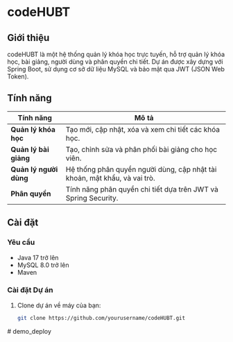 # codeHUBT

## Giới thiệu
codeHUBT là một hệ thống quản lý khóa học trực tuyến, hỗ trợ quản lý khóa học, bài giảng, người dùng và phân quyền chi tiết. Dự án được xây dựng với Spring Boot, sử dụng cơ sở dữ liệu MySQL và bảo mật qua JWT (JSON Web Token).

## Tính năng

| Tính năng                 | Mô tả                                                         |
|---------------------------|---------------------------------------------------------------|
| **Quản lý khóa học**       | Tạo mới, cập nhật, xóa và xem chi tiết các khóa học.          |
| **Quản lý bài giảng**      | Tạo, chỉnh sửa và phân phối bài giảng cho học viên.           |
| **Quản lý người dùng**     | Hệ thống phân quyền người dùng, cập nhật tài khoản, mật khẩu, và vai trò. |
| **Phân quyền**             | Tính năng phân quyền chi tiết dựa trên JWT và Spring Security. |

## Cài đặt

### Yêu cầu
- Java 17 trở lên
- MySQL 8.0 trở lên
- Maven

### Cài đặt Dự án

1. Clone dự án về máy của bạn:

   ```bash
   git clone https://github.com/yourusername/codeHUBT.git
#   d e m o _ d e p l o y  
 